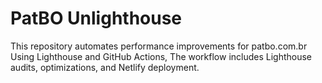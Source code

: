 # PatBO Unlighthouse

This repository automates performance improvements for patbo.com.br
Using Lighthouse and GitHub Actions, The workflow includes Lighthouse audits, optimizations, and Netlify deployment.
